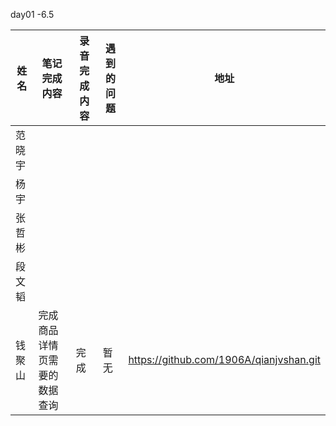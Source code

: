 day01 -6.5

| 姓名   | 笔记完成内容                 | 录音完成内容 | 遇到的问题 | 地址                                    |
| ------ | ---------------------------- | ------------ | ---------- | --------------------------------------- |
| 范晓宇 |                              |              |            |                                         |
| 杨宇   |                              |              |            |                                         |
| 张哲彬 |                              |              |            |                                         |
| 段文韬 |                              |              |            |                                         |
| 钱聚山 | 完成商品详情页需要的数据查询 | 完成         | 暂无       | https://github.com/1906A/qianjvshan.git |

